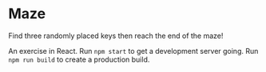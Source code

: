# Maze

Find three randomly placed keys then reach the end of the maze!

An exercise in React. Run `npm start` to get a development server going. Run `npm run build` to create a production build. 